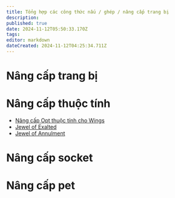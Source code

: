 ```yaml
---
title: Tổng hợp các công thức nấu / ghép / nâng cấp trang bị
description: 
published: true
date: 2024-11-12T05:50:33.170Z
tags: 
editor: markdown
dateCreated: 2024-11-12T04:25:34.711Z
---
```


# Nâng cấp trang bị

# Nâng cấp thuộc tính

- [Nâng cấp Opt thuộc tính cho Wings](/vi/craft/ele-wings)
- [Jewel of Exalted](/vi/craft/jewel-of-exalted)
- [Jewel of Annulment](/vi/craft/jewel-of-annulment)

# Nâng cấp socket

# Nâng cấp pet